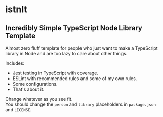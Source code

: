 # istnlt
## Incredibly Simple TypeScript Node Library Template

Almost zero fluff template for people who just want to make a TypeScript library in Node and are too lazy to care about other things.

Includes:
- Jest testing in TypeScript with coverage.
- ESLint with recommended rules and some of my own rules.
- Some configurations.
- That's about it.

Change whatever as you see fit.  
You should change the `person` and `library` placeholders in `package.json` and `LICENSE`.

